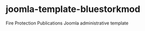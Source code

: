 joomla-template-bluestorkmod
============================

Fire Protection Publications Joomla administrative template
